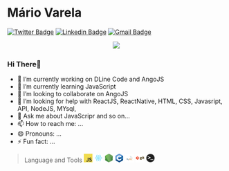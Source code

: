# Mário Varela
  
[![Twitter Badge](https://img.shields.io/badge/-@MrioVarela4-1ca0f1?style=flat-square&labelColor=1ca0f1&logo=twitter&logoColor=white&link=https://twitter.com/MrioVarela4)](https://twitter.com/MrioVarela4)
[![Linkedin Badge](https://img.shields.io/badge/-mariovarela99-blue?style=flat-square&logo=Linkedin&logoColor=white&link=https://www.linkedin.com/in/m%C3%A1rio-varela-0215321bb/)](https://www.linkedin.com/in/m%C3%A1rio-varela-0215321bb/) 
[![Gmail Badge](https://img.shields.io/badge/-marioteixeiravarela@gmail.com-c14438?style=flat-square&logo=Gmail&logoColor=white&link=mailto:marioteixeiravarela@gmail.com)](mailto:marioteixeiravarela@gmail.com)


<p align="center">
<a href="https://arshiamidos.github.io">
    <p align="center">
        <img src="https://github-profile-trophy.vercel.app/?username=mariovarela99&column=7&theme=omni" />
    </p>
</a>
</p>

### Hi There👋


- 🔭 I’m currently working on DLine Code and AngoJS
- 🌱 I’m currently learning JavaScript
- 👯 I’m looking to collaborate on AngoJS
- 🤔 I’m looking for help with ReactJS, ReactNative, HTML, CSS, Javasript, API, NodeJS, MYsql, 
- 💬 Ask me about JavaScripr and so on...
- 📫 How to reach me: ...
- 😄 Pronouns: ...
- ⚡ Fun fact: ...


> Language and Tools
<code><img height="20" src="https://raw.githubusercontent.com/github/explore/80688e429a7d4ef2fca1e82350fe8e3517d3494d/topics/javascript/javascript.png"></code>
<code><img height="20" src="https://raw.githubusercontent.com/github/explore/80688e429a7d4ef2fca1e82350fe8e3517d3494d/topics/react/react.png"></code>
<code><img height="20" src="https://raw.githubusercontent.com/github/explore/80688e429a7d4ef2fca1e82350fe8e3517d3494d/topics/nodejs/nodejs.png"></code>
<code><img height="20" src="https://raw.githubusercontent.com/github/explore/80688e429a7d4ef2fca1e82350fe8e3517d3494d/topics/cpp/cpp.png"></code>
<code><img height="20" src="https://raw.githubusercontent.com/github/explore/80688e429a7d4ef2fca1e82350fe8e3517d3494d/topics/mysql/mysql.png"></code>
<code><img height="20" src="https://raw.githubusercontent.com/github/explore/80688e429a7d4ef2fca1e82350fe8e3517d3494d/topics/git/git.png"></code>
<code><img height="20" src="https://raw.githubusercontent.com/github/explore/80688e429a7d4ef2fca1e82350fe8e3517d3494d/topics/terminal/terminal.png"></code>


